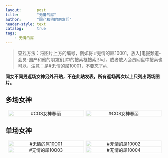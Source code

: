 ```yaml
---
layout:       post
title:        "无情的屌"
author:       "国产和他的朋友们"
header-style: text
catalog:      true
tags:
    - 无情的屌
---
```


> 查找方法：将图片上方的编号，例如将 #无情的屌10001，放入[电报频道-会员-国产和他的朋友们]中的搜索框搜索即可，或者放入会员网盘中搜索也可以，注意：是#无情的屌10001，不要忘了#。

**同女不同男返场女神另外开贴，不在此贴发表，所有返场两次以上只列出两场图片。**

## 多场女神

<div style="display: flex; justify-content: center;">
    <div style="position: relative; width: 48%; margin-right: 1%;">
        <img src="https://tanhuawanrenmigroup.top/wuqingdediao/wuqingdediao20001.jpg" style="width: 100%;" />
        <div style="position: absolute; top: 0; left: 0; width: 100%; text-align: center; background-color: rgba(255,255,255,0.7); font-size: 14px;">
            #COS女神春丽
        </div>
    </div>
    <div style="position: relative; width: 48%;">
        <img src="https://tanhuawanrenmigroup.top/wuqingdediao/wuqingdediao20002.jpg" style="width: 100%;" />
        <div style="position: absolute; top: 0; left: 0; width: 100%; text-align: center; background-color: rgba(255,255,255,0.7); font-size: 14px;">
            #COS女神春丽
        </div>
    </div>
</div>

## 单场女神

<div style="display: flex; justify-content: center;">
    <div style="position: relative; width: 48%; margin-right: 1%;">
        <img src="https://tanhuawanrenmigroup.top/wuqingdediao/wuqingdediao10001.jpg" style="width: 100%;" />
        <div style="position: absolute; top: 0; left: 0; width: 100%; text-align: center; background-color: rgba(255,255,255,0.7); font-size: 14px;">
            #无情的屌10001
        </div>
    </div>
    <div style="position: relative; width: 48%;">
        <img src="https://tanhuawanrenmigroup.top/wuqingdediao/wuqingdediao10002.jpg" style="width: 100%;" />
        <div style="position: absolute; top: 0; left: 0; width: 100%; text-align: center; background-color: rgba(255,255,255,0.7); font-size: 14px;">
            #无情的屌10002
        </div>
    </div>
</div>

<div style="display: flex; justify-content: center;">
    <div style="position: relative; width: 48%; margin-right: 1%;">
        <img src="https://tanhuawanrenmigroup.top/wuqingdediao/wuqingdediao10003.jpg" style="width: 100%;" />
        <div style="position: absolute; top: 0; left: 0; width: 100%; text-align: center; background-color: rgba(255,255,255,0.7); font-size: 14px;">
            #无情的屌10003
        </div>
    </div>
    <div style="position: relative; width: 48%;">
        <img src="https://tanhuawanrenmigroup.top/wuqingdediao/wuqingdediao10004.jpg" style="width: 100%;" />
        <div style="position: absolute; top: 0; left: 0; width: 100%; text-align: center; background-color: rgba(255,255,255,0.7); font-size: 14px;">
            #无情的屌10004
        </div>
    </div>
</div>


